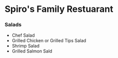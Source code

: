 # Spiro's Family Restuarant

### Salads
- Chef Salad
- Grilled Chicken or Grilled Tips Salad
- Shrimp Salad
- Grilled Salmon Sald


